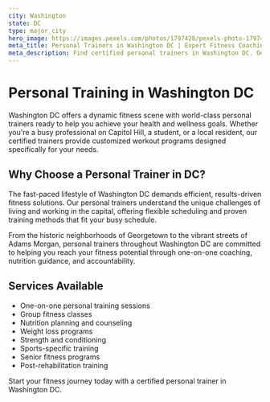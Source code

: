```yaml
---
city: Washington
state: DC
type: major_city
hero_image: https://images.pexels.com/photos/1797428/pexels-photo-1797428.jpeg
meta_title: Personal Trainers in Washington DC | Expert Fitness Coaching
meta_description: Find certified personal trainers in Washington DC. Get personalized fitness coaching, strength training, and nutrition guidance from top-rated trainers in the nation's capital.
---
```


# Personal Training in Washington DC

Washington DC offers a dynamic fitness scene with world-class personal trainers ready to help you achieve your health and wellness goals. Whether you're a busy professional on Capitol Hill, a student, or a local resident, our certified trainers provide customized workout programs designed specifically for your needs.

## Why Choose a Personal Trainer in DC?

The fast-paced lifestyle of Washington DC demands efficient, results-driven fitness solutions. Our personal trainers understand the unique challenges of living and working in the capital, offering flexible scheduling and proven training methods that fit your busy schedule.

From the historic neighborhoods of Georgetown to the vibrant streets of Adams Morgan, personal trainers throughout Washington DC are committed to helping you reach your fitness potential through one-on-one coaching, nutrition guidance, and accountability.

## Services Available

- One-on-one personal training sessions
- Group fitness classes
- Nutrition planning and counseling
- Weight loss programs
- Strength and conditioning
- Sports-specific training
- Senior fitness programs
- Post-rehabilitation training

Start your fitness journey today with a certified personal trainer in Washington DC.
